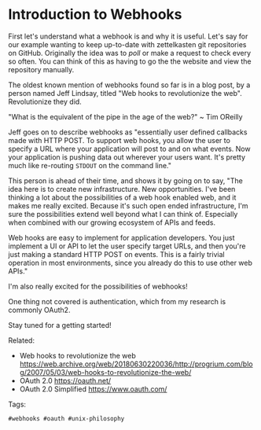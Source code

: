 # Introduction to Webhooks

First let's understand what a webhook is and why it is useful. Let's say
for our example wanting to keep up-to-date with zettelkasten git
repositories on GitHub. Originally the idea was to *poll* or make a
request to check every so often. You can think of this as having to go
the the website and view the repository manually.

The oldest known mention of webhooks found so far is in a blog post, by a
person named Jeff Lindsay, titled "Web hooks to revolutionize the web".
Revolutionize they did.

"What is the equivalent of the pipe in the age of the web?" ~ Tim OReilly

Jeff goes on to describe webhooks as "essentially user defined callbacks
made with HTTP POST. To support web hooks, you allow the user to specify
a URL where your application will post to and on what events. Now your
application is pushing data out wherever your users want. It's pretty
much like re-routing `STDOUT` on the command line."

This person is ahead of their time, and shows it by going on to say, "The
idea here is to create new infrastructure. New opportunities. I've been
thinking a lot about the possibilities of a web hook enabled web, and it
makes me really excited. Because it's such open ended infrastructure, I'm
sure the possibilities extend well beyond what I can think of. Especially
when combined with our growing ecosystem of APIs and feeds.

Web hooks are easy to implement for application developers. You just
implement a UI or API to let the user specify target URLs, and then
you're just making a standard HTTP POST on events. This is a fairly
trivial operation in most environments, since you already do this to use
other web APIs."

I'm also really excited for the possibilities of webhooks!

One thing not covered is authentication, which from my research is
commonly OAuth2.

Stay tuned for a getting started!

Related:

* Web hooks to revolutionize the web
	<https://web.archive.org/web/20180630220036/http://progrium.com/blog/2007/05/03/web-hooks-to-revolutionize-the-web/>
* OAuth 2.0
	<https://oauth.net/>
* OAuth 2.0 Simplified
	<https://www.oauth.com/>

Tags:

	#webhooks #oauth #unix-philosophy
